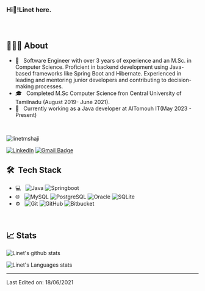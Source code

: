 

<!---
linetmshaji/linetmshaji is a ✨ special ✨ repository because its `README.md` (this file) appears on your GitHub profile.
You can click the Preview link to take a look at your changes.
--->


<h3>Hi👋!Linet here.<h3><br>

## 👨🏻‍💻&nbsp;About

- 👀 &nbsp; Software Engineer with over 3 years of experience and an M.Sc. in Computer Science. Proficient in backend development using Java-based frameworks like Spring Boot and Hibernate. Experienced in leading and mentoring junior developers and contributing to decision-making processes.
- 🎓 &nbsp; Completed M.Sc Computer Science fron Central University of Tamilnadu (August 2019- June 2021).
- 💼 &nbsp; Currently working as a Java developer at AlTomouh IT(May 2023 - Present)

<br>
<p align="left"> <img src="https://komarev.com/ghpvc/?username=linetmshaji&label=Profile%20views&color=0e75b6&style=flat" alt="linetmshaji" /> </p>

[![LinkedIn](https://img.shields.io/badge/-Linet%20M%20Shaji-blue?style=plastic&logo=linkedin&logoColor=white&link=https://www.linkedin.com/in/linetmshaji/)](https://www.linkedin.com/in/linetmshaji/)
[![Gmail Badge](https://img.shields.io/badge/-mailtolinet@gmail.com-c14438?style=flat-square&logo=Gmail&logoColor=white&link=mailto:mailtolinet@gmail.com)](mailto:mailtolinet@gmail.com)
<!--[![Twitter Badge](https://img.shields.io/badge/-@linetmshaji-1ca0f1?style=flat-square&labelColor=1ca0f1&logo=twitter&logoColor=white&link=https://twitter.com/linetmshaji)](https://twitter.com/linetmshaji)-->



## 🛠 &nbsp;Tech Stack

- 💻 &nbsp;
  ![Java](https://img.shields.io/badge/-Java-333333?style=flat&logo=Java&logoColor=007396)
  ![Springboot](https://img.shields.io/badge/-Springboot-333333?style=flat&logo=springboot&logoColor=007396)
- 🌐 &nbsp;
  ![MySQL](https://img.shields.io/badge/-MySQL-333333?style=flat&logo=mysql)
  ![PostgreSQL](https://img.shields.io/badge/-PostgreSQL-333333?style=flat&logo=postgresql)
  ![Oracle](https://img.shields.io/badge/-Oracle-333333?style=flat&logo=oracle)
  ![SQLite](https://img.shields.io/badge/-SQLite-333333?style=flat&logo=SQLite)
- ⚙️ &nbsp;
  ![Git](https://img.shields.io/badge/-Git-333333?style=flat&logo=git)
  ![GitHub](https://img.shields.io/badge/-GitHub-333333?style=flat&logo=github)
  ![Bitbucket](https://img.shields.io/badge/-Bitbucket-333333?style=flat&logo=bitbucket)
  

<br/>

## 📈 Stats

![Linet's github stats](https://github-readme-stats.vercel.app/api?username=linetmshaji&hide=["issues"]&show_icons=true&line_height=30)

![Linet's Languages stats](https://github-readme-stats.vercel.app/api/top-langs/?username=linetmshaji&theme=buefy&layout=compact&langs_count=10)

----


Last Edited on: 18/06/2021


